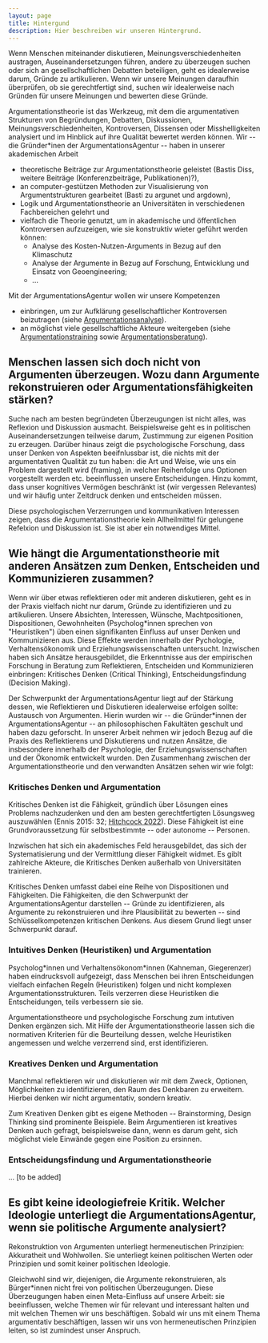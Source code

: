 ```yaml
---
layout: page
title: Hintergund
description: Hier beschreiben wir unseren Hintergrund.
---
```


Wenn Menschen miteinander diskutieren, Meinungsverschiedenheiten austragen, Auseinandersetzungen führen, andere zu überzeugen suchen oder sich an gesellschaftlichen Debatten beteiligen, geht es idealerweise darum, Gründe zu artikulieren. Wenn wir unsere Meinungen daraufhin überprüfen, ob sie gerechtfertigt sind, suchen wir idealerweise nach Gründen für unsere Meinungen und bewerten diese Gründe.

Argumentationstheorie ist das Werkzeug, mit dem die argumentativen Strukturen von Begründungen, Debatten, Diskussionen, Meinungsverschiedenheiten, Kontroversen, Dissensen oder Misshelligkeiten analysiert und im Hinblick auf ihre Qualität bewertet werden können. Wir -- die Gründer*inen der ArgumentationsAgentur -- haben in unserer akademischen Arbeit

+ theoretische Beiträge zur Argumentationstheorie geleistet (Bastis Diss, weitere Beiträge (Konferenzbeiträge, Publikationen)?),
+ an computer-gestützen Methoden zur Visualisierung von Argumentstrukturen gearbeitet (Basti zu argunet und argdown),
+ Logik und Argumentationstheorie an Universitäten in verschiedenen Fachbereichen gelehrt und
+ vielfach die Theorie genutzt, um in akademische und öffentlichen Kontroversen aufzuzeigen, wie sie konstruktiv wieter geführt werden können:
  + Analyse des Kosten-Nutzen-Arguments in Bezug auf den Klimaschutz 
  + Analyse der Argumente in Bezug auf Forschung, Entwicklung und Einsatz von Geoengineering; 
  + ...

Mit der ArgumentationsAgentur wollen wir unsere Kompetenzen

* einbringen, um zur Aufklärung gesellschaftlicher Kontroversen beizutragen (siehe <a href="{{'/dienstleistungen/argumentationsanalyse' | url }}">Argumentationsanalyse</a>).
* an möglichst viele gesellschaftliche Akteure weitergeben (siehe <a href="{{'/dienstleistungen/argumentationstraining/' | url }}">Argumentationstraining</a> sowie <a href="{{'/dienstleistungen/argumentationsberatung/' | url }}">Argumentationsberatung</a>).

## Menschen lassen sich doch nicht von Argumenten überzeugen. Wozu dann Argumente rekonstruieren oder Argumentationsfähigkeiten stärken?

Suche nach am besten begründeten Überzeugungen ist nicht alles, was Reflexion und Diskussion ausmacht. Beispielsweise geht es in politischen Auseinandersetzungen teilweise darum, Zustimmung zur eigenen Position zu erzeugen. Darüber hinaus zeigt die psychologische Forschung, dass unser Denken von Aspekten beeifnlussbar ist, die nichts mit der argumentativen Qualität zu tun haben: die Art und Weise, wie uns ein Problem dargestellt wird (framing), in welcher Reihenfolge uns Optionen vorgestellt werden etc. beeinflussen unsere Entscheidungen. Hinzu kommt, dass unser kognitives Vermögen beschränkt ist (wir vergessen Relevantes) und wir häufig unter Zeitdruck denken und entscheiden müssen.

Diese psychologischen Verzerrungen und kommunikativen Interessen zeigen, dass die Argumentationstheorie kein Allheilmittel für gelungene Refelxion und Diskussion ist. Sie ist aber ein notwendiges Mittel.

## Wie hängt die Argumentationstheorie mit anderen Ansätzen zum Denken, Entscheiden und Kommunizieren zusammen?

Wenn wir über etwas reflektieren oder mit anderen diskutieren, geht es in der Praxis vielfach nicht nur darum, Gründe zu identifizieren und zu artikulieren. Unsere Absichten, Interessen, Wünsche, Machtpositionen, Dispositionen, Gewohnheiten (Psycholog*innen sprechen von "Heuristiken") üben einen signifikanten Einfluss auf unser Denken und Kommunizieren aus. Diese Effekte werden innerhalb der Pychologie, Verhaltensökonomik und Erziehungswissenschaften untersucht. Inzwischen haben sich Ansätze herausgebildet, die Erkenntnisse aus der empirischen Forschung in Beratung zum Reflektieren, Entscheiden und Kommunizieren einbringen: Kritisches Denken (Critical Thinking), Entscheidungsfindung (Decision Making).

Der Schwerpunkt der ArgumentationsAgentur liegt auf der Stärkung dessen, wie Reflektieren und Diskutieren idealerweise erfolgen sollte: Austausch von Argumenten. Hierin wurden wir -- die Gründer*innen der ArgumentationsAgentur -- an philosophischen Fakultäten geschult und haben dazu geforscht. In unserer Arbeit nehmen wir jedoch Bezug auf die Praxis des Reflektierens und Diskutierens und nutzen Ansätze, die insbesondere innerhalb der Psychologie, der Erziehungswissenschaften und der Ökonomik entwickelt wurden. Den Zusammenhang zwischen der Argumentationstheorie und den verwandten Ansätzen sehen wir wie folgt:

### Kritisches Denken und Argumentation

Kritisches Denken ist die Fähigkeit, gründlich über Lösungen eines Problems nachzudenken und den am besten gerechtfertigten Lösungsweg auszuwählen (Ennis 2015: 32; [Hitchcock 2022](https://plato.stanford.edu/entries/critical-thinking/)). Diese Fähigkeit ist eine Grundvoraussetzung für selbstbestimmte -- oder autonome -- Personen.

Inzwischen hat sich ein akademisches Feld herausgebildet, das sich der Systematisierung und der Vermittlung dieser Fähigkeit widmet. Es giblt zahlreiche Akteure, die Kritisches Denken außerhalb von Universitäten trainieren.

Kritisches Denken umfasst dabei eine Reihe von Dispositionen und Fähigkeiten. Die Fähigkeiten, die den Schwerpunkt der ArgumentationsAgentur darstellen -- Gründe zu identifizieren, als Argumente zu rekonstruieren und ihre Plausibilität zu bewerten -- sind Schlüsselkompetenzen kritischen Denkens. Aus diesem Grund liegt unser Schwerpunkt darauf.

### Intuitives Denken (Heuristiken) und Argumentation

Psycholog\*innen und Verhaltensökonom\*innen (Kahneman, Giegerenzer) haben eindrucksvoll aufgezeigt, dass Menschen bei ihren Entscheidungen vielfach einfachen Regeln (Heuristiken) folgen und nicht komplexen Argumentationsstrukturen. Teils verzerren diese Heuristiken die Entscheidungen, teils verbessern sie sie.

Argumentationstheore und psychologische Forschung zum intutiven Denken ergänzen sich. Mit Hilfe der Argumentationstheorie lassen sich die normativen Kriterien für die Beurteilung dessen, welche Heuristiken angemessen und welche verzerrend sind, erst identifizieren.

### Kreatives Denken und Argumentation

Manchmal reflektieren wir und diskutieren wir mit dem Zweck, Optionen, Möglichkeiten zu identifizieren, den Raum des Denkbaren zu erweitern. Hierbei denken wir nicht argumentativ, sondern kreativ.

Zum Kreativen Denken gibt es eigene Methoden -- Brainstorming, Design Thinking sind prominente Beispiele. Beim Argumentieren ist kreatives Denken auch gefragt, beispielsweise dann, wenn es darum geht, sich möglichst viele Einwände gegen eine Position zu ersinnen.

### Entscheidungsfindung und Argumentationstheorie

... [to be added]

## Es gibt keine ideologiefreie Kritik. Welcher Ideologie unterliegt die ArgumentationsAgentur, wenn sie politische Argumente analysiert?

Rekonstruktion von Argumenten unterliegt hermeneutischen Prinzipien: Akkuratheit und Wohlwollen. Sie unterliegt keinen politischen Werten oder Prinzipien und somit keiner politischen Ideologie.

Gleichwohl sind wir, diejenigen, die Argumente rekonstruieren, als Bürger*innen nicht frei von politischen Überzeugungen. Diese Überzeugungen haben einen Meta-Einfluss auf unsere Arbeit: sie beeinflussen, welche Themen wir für relevant und interessant halten und mit welchen Themen wir uns beschäftigen. Sobald wir uns mit einem Thema argumentativ beschäftigen, lassen wir uns von hermeneutischen Prinzipien leiten, so ist zumindest unser Anspruch.

<!--
# Textfetzen

Dass Auseinandersetzungen -- sei es zwischen einzelnen Menschen, sei es auf der gesellschaftlichen Ebene -- unproduktiv verlaufen, liegt vielfach daran, dass Gründe für Meinungsverschiedenheiten nicht transparent identifiziert oder kommuniziert sind. Ein verbreitetes Mittel, um Diskussionen ins Leere laufen zu lassen, liegt darin, vorzutäuschen, an einer Diskussion, d.h. der Praxis des Gründe-Austauschens, teilzunehmen, tatsächlich aber bloß auf dem eigenen Standpunkt zu beharren.

### Risiko- und Unsicherheitsforschung und Argumentationstheorie

### Es gibt doch keine einheitliche Argumentationstheorie. Welche Argumentationstheorie nutzt die ArgumentationsAgentur?

Innerhalb der akademischen Forschung gibt es unterschiedliche Auffassungen bezüglich dessen, was ein Argument ist, welche Rolle Argumente in Debatten einnehmen und welchen rhetorischen(pragmaischen) Zweck Argumente verfolgen.

## Brainstorming

- Psychology of Reasoning:

  - Mercier and Sperber, Enigma of Reasons (Buch nachrecherchieren)
- Defeasible Reasoning

- Verortung von:

  - Decision Theory

  - Rational Choice Theory

  - Risk Theory

- Stellungnahme zu Kommunikation: hilft Argumentationstheorie bei der Kommunikation?

  - Kommt darauf an, ob das, was Sie kommunizieren wollen, gut gerechtfertigt ist.

-->